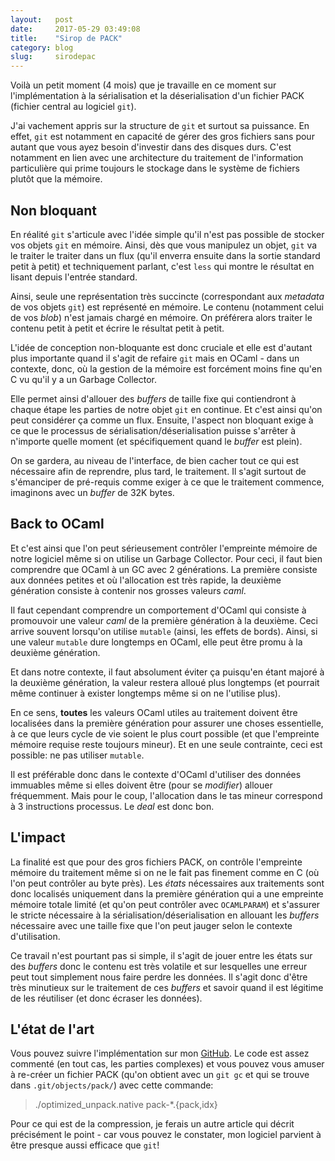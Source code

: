 ```yaml
---
layout:   post
date:     2017-05-29 03:49:08
title:    "Sirop de PACK"
category: blog
slug:     sirodepac
---
```


Voilà un petit moment (4 mois) que je travaille en ce moment sur
l'implémentation à la sérialisation et la déserialisation d'un fichier PACK
(fichier central au logiciel `git`).

J'ai vachement appris sur la structure de `git` et surtout sa puissance. En
effet, `git` est notamment en capacité de gérer des gros fichiers sans pour
autant que vous ayez besoin d'investir dans des disques durs. C'est notamment en
lien avec une architecture du traitement de l'information particulière qui prime
toujours le stockage dans le système de fichiers plutôt que la mémoire.

## Non bloquant

En réalité `git` s'articule avec l'idée simple qu'il n'est pas possible de
stocker vos objets `git` en mémoire. Ainsi, dès que vous manipulez un objet,
`git` va le traiter le traiter dans un flux (qu'il enverra ensuite dans la
sortie standard petit à petit) et techniquement parlant, c'est `less` qui montre
le résultat en lisant depuis l'entrée standard.

Ainsi, seule une représentation très succincte (correspondant aux *metadata* de
vos objets `git`) est représenté en mémoire. Le contenu (notamment celui de vos
*blob*) n'est jamais chargé en mémoire. On préférera alors traiter le contenu
petit à petit et écrire le résultat petit à petit.

L'idée de conception non-bloquante est donc cruciale et elle est d'autant plus
importante quand il s'agit de refaire `git` mais en OCaml - dans un contexte,
donc, où la gestion de la mémoire est forcément moins fine qu'en C vu qu'il y a
un Garbage Collector.

Elle permet ainsi d'allouer des *buffers* de taille fixe qui contiendront à
chaque étape les parties de notre objet `git` en continue. Et c'est ainsi qu'on
peut considérer ça comme un flux. Ensuite, l'aspect non bloquant exige à ce que
le processus de sérialisation/déserialisation puisse s'arrêter à n'importe
quelle moment (et spécifiquement quand le *buffer* est plein).

On se gardera, au niveau de l'interface, de bien cacher tout ce qui est
nécessaire afin de reprendre, plus tard, le traitement. Il s'agit surtout de
s'émanciper de pré-requis comme exiger à ce que le traitement commence,
imaginons avec un *buffer* de 32K bytes.

## Back to OCaml

Et c'est ainsi que l'on peut sérieusement contrôler l'empreinte mémoire de notre
logiciel même si on utilise un Garbage Collector. Pour ceci, il faut bien
comprendre que OCaml à un GC avec 2 générations. La première consiste aux
données petites et où l'allocation est très rapide, la deuxième génération
consiste à contenir nos grosses valeurs *caml*.

Il faut cependant comprendre un comportement d'OCaml qui consiste à promouvoir
une valeur *caml* de la première génération à la deuxième. Ceci arrive souvent
lorsqu'on utilise `mutable` (ainsi, les effets de bords). Ainsi, si une valeur
`mutable` dure longtemps en OCaml, elle peut être promu à la deuxième
génération.

Et dans notre contexte, il faut absolument éviter ça puisqu'en étant majoré à la
deuxième génération, la valeur restera alloué plus longtemps (et pourrait même
continuer à exister longtemps même si on ne l'utilise plus).

En ce sens, __toutes__ les valeurs OCaml utiles au traitement doivent être
localisées dans la première génération pour assurer une choses essentielle, à ce
que leurs cycle de vie soient le plus court possible (et que l'empreinte mémoire
requise reste toujours mineur). Et en une seule contrainte, ceci est possible:
ne pas utiliser `mutable`.

Il est préférable donc dans le contexte d'OCaml d'utiliser des données immuables
même si elles doivent être (pour se *modifier*) allouer fréquemment. Mais pour
le coup, l'allocation dans le tas mineur correspond à 3 instructions processus.
Le *deal* est donc bon.

## L'impact

La finalité est que pour des gros fichiers PACK, on contrôle l'empreinte mémoire
du traitement même si on ne le fait pas finement comme en C (où l'on peut
contrôler au byte près). Les *états* nécessaires aux traitements sont donc
localisés uniquement dans la première génération qui a une empreinte mémoire
totale limité (et qu'on peut contrôler avec `OCAMLPARAM`) et s'assurer le
stricte nécessaire à la sérialisation/déserialisation en allouant les *buffers*
nécessaire avec une taille fixe que l'on peut jauger selon le contexte
d'utilisation.

Ce travail n'est pourtant pas si simple, il s'agit de jouer entre les états sur
des *buffers* donc le contenu est très volatile et sur lesquelles une erreur
peut tout simplement nous faire perdre les données. Il s'agit donc d'être très
minutieux sur le traitement de ces *buffers* et savoir quand il est légitime de
les réutiliser (et donc écraser les données).

## L'état de l'art

Vous pouvez suivre l'implémentation sur
mon [GitHub](https://github.com/dinosaure/sirodepac). Le code est assez commenté
(en tout cas, les parties complexes) et vous pouvez vous amuser à re-créer un
fichier PACK (qu'on obtient avec un `git gc` et qui se trouve dans
`.git/objects/pack/`) avec cette commande:

> ./optimized_unpack.native pack-*.{pack,idx}

Pour ce qui est de la compression, je ferais un autre article qui décrit
précisément le point - car vous pouvez le constater, mon logiciel parvient à
être presque aussi efficace que `git`!


<!--  LocalWords:  l'implémentation sérialisation déserialisation
 -->
